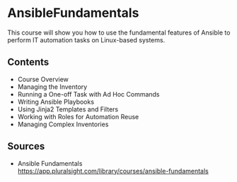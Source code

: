 # AnsibleFundamentals

This course will show you how to use the fundamental features of Ansible to perform IT automation tasks on Linux-based systems. 

## Contents

- Course Overview
- Managing the Inventory
- Running a One-off Task with Ad Hoc Commands
- Writing Ansible Playbooks
- Using Jinja2 Templates and Filters
- Working with Roles for Automation Reuse
- Managing Complex Inventories

## Sources
- Ansible Fundamentals https://app.pluralsight.com/library/courses/ansible-fundamentals